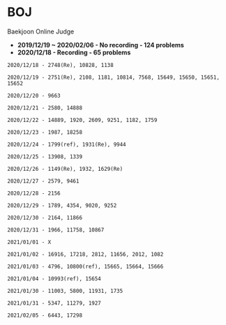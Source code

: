 # BOJ
Baekjoon Online Judge
- **2019/12/19 ~ 2020/02/06 - No recording - 124 problems**
- **2020/12/18 - Recording - 65 problems**

```
2020/12/18 - 2748(Re), 10828, 1138
```
```
2020/12/19 - 2751(Re), 2108, 1181, 10814, 7568, 15649, 15650, 15651, 15652
```
```
2020/12/20 - 9663
```
```
2020/12/21 - 2580, 14888
```
```
2020/12/22 - 14889, 1920, 2609, 9251, 1182, 1759
```
```
2020/12/23 - 1987, 18258
```
```
2020/12/24 - 1799(ref), 1931(Re), 9944
```
```
2020/12/25 - 13908, 1339
```
```
2020/12/26 - 1149(Re), 1932, 1629(Re)
```
```
2020/12/27 - 2579, 9461
```
```
2020/12/28 - 2156
```
```
2020/12/29 - 1789, 4354, 9020, 9252
```
```
2020/12/30 - 2164, 11866
```
```
2020/12/31 - 1966, 11758, 10867
```
```
2021/01/01 - X
```
```
2021/01/02 - 16916, 17218, 2812, 11656, 2012, 1082
```
```
2021/01/03 - 4796, 10800(ref), 15665, 15664, 15666
```
```
2021/01/04 - 10993(ref), 15654
```
```
2021/01/30 - 11003, 5800, 11931, 1735
```
```
2021/01/31 - 5347, 11279, 1927
```
```
2021/02/05 - 6443, 17298
```

